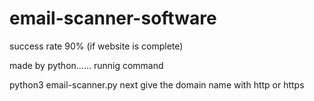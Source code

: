 # email-scanner-software


success rate 90% (if website is complete)


made by python......
runnig command

python3 email-scanner.py next give the domain name with http or https
